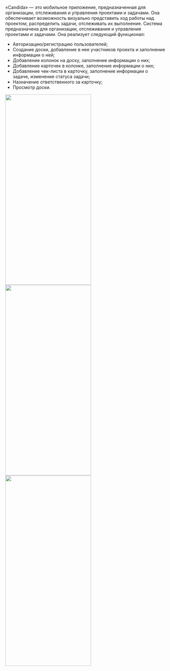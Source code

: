 «Candida» — это мобильное приложение, предназначенная для организации, отслеживания и управления проектами и задачами. 
Она обеспечивает возможность визуально представить ход работы над проектом, распределить задачи, отслеживать их выполнение.
Система предназначена для организации, отслеживания и управления проектами и задачами. 
Она реализует следующий функционал:
- Авторизацию/регистрацию пользователей;
- Создание доски, добавление в нее участников проекта и заполнение информации о ней;
- Добавление колонок на доску, заполнение информации о них;
- Добавление карточек в колонке, заполнение информации о них;
- Добавление чек-листа в карточку, заполнение информации о задаче, изменение статуса задачи;
- Назначение ответственного за карточку;
- Просмотр доски.




<img src="https://github.com/GalievIlfat/Candida/assets/74199502/9971c97b-82e0-41c2-b26e-7708edce8356" width="270" height="600">
<img src="https://github.com/GalievIlfat/Candida/assets/74199502/81008ec0-78ed-405e-8513-d580f69da180" width="270" height="600">
<img src="https://github.com/GalievIlfat/Candida/assets/74199502/391f2520-b663-4367-b76a-03bc26640e1c" width="270" height="600">


